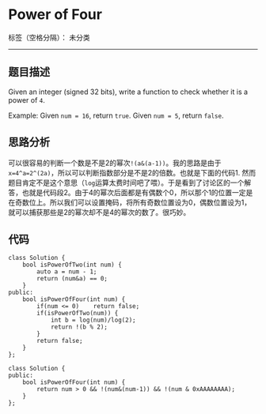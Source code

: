 ﻿# Power of Four

标签（空格分隔）： 未分类

---
## 题目描述
Given an integer (signed 32 bits), write a function to check whether it is a power of `4`.

Example:
Given `num = 16`, return `true`. Given `num = 5`, return `false`.

## 思路分析
可以很容易的判断一个数是不是2的幂次`!(a&(a-1))`。我的思路是由于`x=4^a=2^(2a)`，所以可以判断指数部分是不是2的倍数。也就是下面的代码1.
然而题目肯定不是这个意思（`log`运算太费时间吧了喂）。于是看到了讨论区的一个解答，也就是代码段2。由于4的幂次后面都是有偶数个0，所以那个1的位置一定是在奇数位上。所以我们可以设置掩码，将所有奇数位置设为0，偶数位置设为1，就可以捕获那些是2的幂次却不是4的幂次的数了。很巧妙。

## 代码
```
class Solution {
    bool isPowerOfTwo(int num) {
        auto a = num - 1;
        return (num&a) == 0;
    }
public:
    bool isPowerOfFour(int num) {
        if(num <= 0)    return false;
        if(isPowerOfTwo(num)) {
            int b = log(num)/log(2);
            return !(b % 2);
        }
        return false;
    }
};
```
```
class Solution {
public:
    bool isPowerOfFour(int num) {
        return num > 0 && !(num&(num-1)) && !(num & 0xAAAAAAAA);
    }
};
```